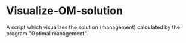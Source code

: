# Visualize-OM-solution
A script which visualizes the solution (management) calculated by the program "Optimal management".
